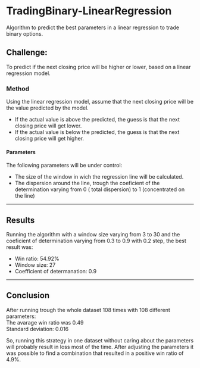# TradingBinary-LinearRegression
Algorithm to predict the best parameters in a linear regression to trade binary options.


## Challenge:
To predict if the next closing price will be higher or lower, based on a linear regression model.


### Method
Using the linear regression model, assume that the next closing price will be the value predicted by the model.
* If the actual value is above the predicted, the guess is that the next closing price will get lower.
* If the actual value is below the predicted, the guess is that the next closing price will get higher.

#### Parameters
The following parameters will be under control:
* The size of the window in wich the regression line will be calculated. 
* The dispersion around the line, trough the coeficient of the determination
varying from 0 ( total dispersion) to 1 (concentrated on the line)

___
## Results

Running the algorithm with a window size varying from 3 to 30 and the coeficient of determination varying from 0.3 to 0.9 
with 0.2 step, the best result was:

- Win ratio: 54.92%
- Window size: 27
- Coefficient of determanation: 0.9

___
## Conclusion

After running trough the whole dataset 108 times with 108 different parameters:\
The avarage win ratio was 0.49\
Standard deviation: 0.016

So, running this strategy in one dataset without caring about the parameters will probably result in loss most of the time.
After adjusting the parameters it was possible to find a combination that resulted in a positive win ratio of 4.9%.
